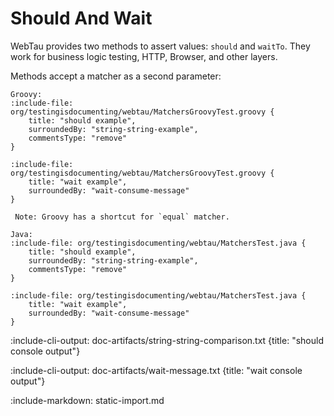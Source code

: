 # Should And Wait

WebTau provides two methods to assert values: `should` and `waitTo`. They work for business logic testing, HTTP, Browser, and other layers.

Methods accept a matcher as a second parameter: 

```tabs
Groovy: 
:include-file: org/testingisdocumenting/webtau/MatchersGroovyTest.groovy {
    title: "should example",
    surroundedBy: "string-string-example",
    commentsType: "remove"
}

:include-file: org/testingisdocumenting/webtau/MatchersGroovyTest.groovy {
    title: "wait example",
    surroundedBy: "wait-consume-message"
}

 Note: Groovy has a shortcut for `equal` matcher.

Java: 
:include-file: org/testingisdocumenting/webtau/MatchersTest.java {
    title: "should example",
    surroundedBy: "string-string-example",
    commentsType: "remove"
} 

:include-file: org/testingisdocumenting/webtau/MatchersTest.java {
    title: "wait example",
    surroundedBy: "wait-consume-message"
} 
``` 

:include-cli-output: doc-artifacts/string-string-comparison.txt {title: "should console output"}

:include-cli-output: doc-artifacts/wait-message.txt {title: "wait console output"}

:include-markdown: static-import.md
